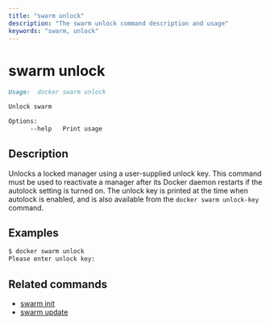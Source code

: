 ```yaml
---
title: "swarm unlock"
description: "The swarm unlock command description and usage"
keywords: "swarm, unlock"
---
```


<!-- This file is maintained within the docker/docker Github
     repository at https://github.com/docker/docker/. Make all
     pull requests against that repo. If you see this file in
     another repository, consider it read-only there, as it will
     periodically be overwritten by the definitive file. Pull
     requests which include edits to this file in other repositories
     will be rejected.
-->

# swarm unlock

```markdown
Usage:	docker swarm unlock

Unlock swarm

Options:
      --help   Print usage
```

## Description

Unlocks a locked manager using a user-supplied unlock key. This command must be
used to reactivate a manager after its Docker daemon restarts if the autolock
setting is turned on. The unlock key is printed at the time when autolock is
enabled, and is also available from the `docker swarm unlock-key` command.

## Examples

```bash
$ docker swarm unlock
Please enter unlock key:
```

## Related commands

* [swarm init](swarm_init.md)
* [swarm update](swarm_update.md)
